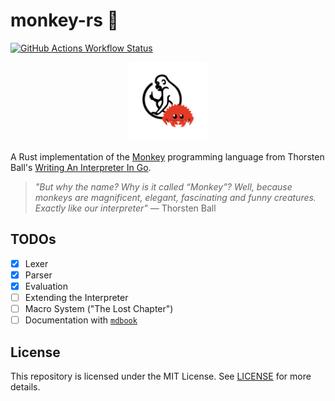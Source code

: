 # monkey-rs 🦀

[ ![GitHub Actions Workflow Status](https://img.shields.io/github/actions/workflow/status/micahkepe/monkey-rs/rust.yml?logo=github)](https://github.com/micahkepe/monkey-rs/actions)

<div align="center">
    <img src="./assets/img/monkey-rs.png" width="25%" alt="monkey-rs logo"/>
</div>

A Rust implementation of the [Monkey](https://monkeylang.org/) programming
language from Thorsten Ball's [Writing An Interpreter In Go](https://interpreterbook.com/).

> _"But why the name? Why is it called “Monkey”? Well, because monkeys are
> magnificent, elegant, fascinating and funny creatures. Exactly like our
> interpreter"_ — Thorsten Ball

## TODOs

- [x] Lexer
- [x] Parser
- [x] Evaluation
- [ ] Extending the Interpreter
- [ ] Macro System ("The Lost Chapter")
- [ ] Documentation with [`mdbook`](https://github.com/rust-lang/mdBook)

## License

This repository is licensed under the MIT License. See [LICENSE](./LICENSE) for
more details.
